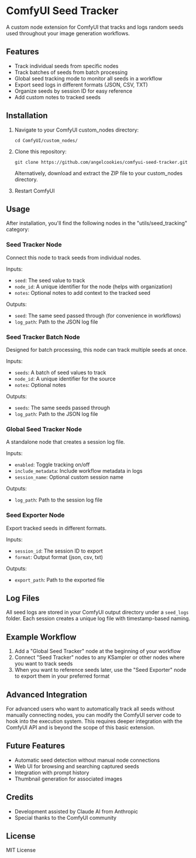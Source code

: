 # ComfyUI Seed Tracker

A custom node extension for ComfyUI that tracks and logs random seeds used throughout your image generation workflows.

## Features

- Track individual seeds from specific nodes
- Track batches of seeds from batch processing
- Global seed tracking mode to monitor all seeds in a workflow
- Export seed logs in different formats (JSON, CSV, TXT)
- Organize seeds by session ID for easy reference
- Add custom notes to tracked seeds

## Installation

1. Navigate to your ComfyUI custom_nodes directory:
   ```
   cd ComfyUI/custom_nodes/
   ```

2. Clone this repository:
   ```
   git clone https://github.com/angelcookies/comfyui-seed-tracker.git
   ```

   Alternatively, download and extract the ZIP file to your custom_nodes directory.

3. Restart ComfyUI

## Usage

After installation, you'll find the following nodes in the "utils/seed_tracking" category:

### Seed Tracker Node

Connect this node to track seeds from individual nodes.

Inputs:
- `seed`: The seed value to track
- `node_id`: A unique identifier for the node (helps with organization)
- `notes`: Optional notes to add context to the tracked seed

Outputs:
- `seed`: The same seed passed through (for convenience in workflows)
- `log_path`: Path to the JSON log file

### Seed Tracker Batch Node

Designed for batch processing, this node can track multiple seeds at once.

Inputs:
- `seeds`: A batch of seed values to track
- `node_id`: A unique identifier for the source
- `notes`: Optional notes

Outputs:
- `seeds`: The same seeds passed through
- `log_path`: Path to the JSON log file

### Global Seed Tracker Node

A standalone node that creates a session log file.

Inputs:
- `enabled`: Toggle tracking on/off
- `include_metadata`: Include workflow metadata in logs
- `session_name`: Optional custom session name

Outputs:
- `log_path`: Path to the session log file

### Seed Exporter Node

Export tracked seeds in different formats.

Inputs:
- `session_id`: The session ID to export
- `format`: Output format (json, csv, txt)

Outputs:
- `export_path`: Path to the exported file

## Log Files

All seed logs are stored in your ComfyUI output directory under a `seed_logs` folder. Each session creates a unique log file with timestamp-based naming.

## Example Workflow

1. Add a "Global Seed Tracker" node at the beginning of your workflow
2. Connect "Seed Tracker" nodes to any KSampler or other nodes where you want to track seeds
3. When you want to reference seeds later, use the "Seed Exporter" node to export them in your preferred format

## Advanced Integration

For advanced users who want to automatically track all seeds without manually connecting nodes, you can modify the ComfyUI server code to hook into the execution system. This requires deeper integration with the ComfyUI API and is beyond the scope of this basic extension.

## Future Features

- Automatic seed detection without manual node connections
- Web UI for browsing and searching captured seeds
- Integration with prompt history
- Thumbnail generation for associated images

## Credits

- Development assisted by Claude AI from Anthropic
- Special thanks to the ComfyUI community

## License

MIT License